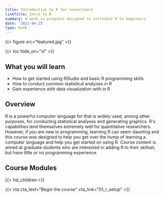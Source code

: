 ```yaml
---
title: Introduction to R for researchers
linkTitle: Intro to R
summary: A work in progress designed to introduce R to beginners.
date: '2021-04-25'
type: book
---
```


{{< figure src="featured.jpg" >}}

{{< toc hide_on="xl" >}}

## What you will learn

- How to get started using RStudio and basic R programming skills
- How to conduct common statistical analyses in R
- Gain experience with data visualization with in R

## Overview

R is a powerful computer language for that is widely used, among other purposes, for conducting statistical analyses and generating graphics. R's capabilities lend themselves extremely well for quantitative researchers. However, if you are new to programming, learning R can seem daunting and this course was designed to help you get over the hump of learning a computer language and help you get started on using R. Course content is aimed at graduate students who are interested in adding R to their skillset, but have little or no programming experience.

## Course Modules




{{< list_children >}}

<!-- ## Meet your instructor
{{< mention "admin" >}}

## FAQs
{{< spoiler text="Are there prerequisites?" >}}
There are no prequisites, but a background in upper division or graduate level statistics will come in handy.
{{< /spoiler >}}

{{< spoiler text="How often do the courses run?" >}}
Continuously, at your own pace.
{{< /spoiler >}} -->

{{< cta cta_text="Begin the course" cta_link="01_r_setup" >}}
